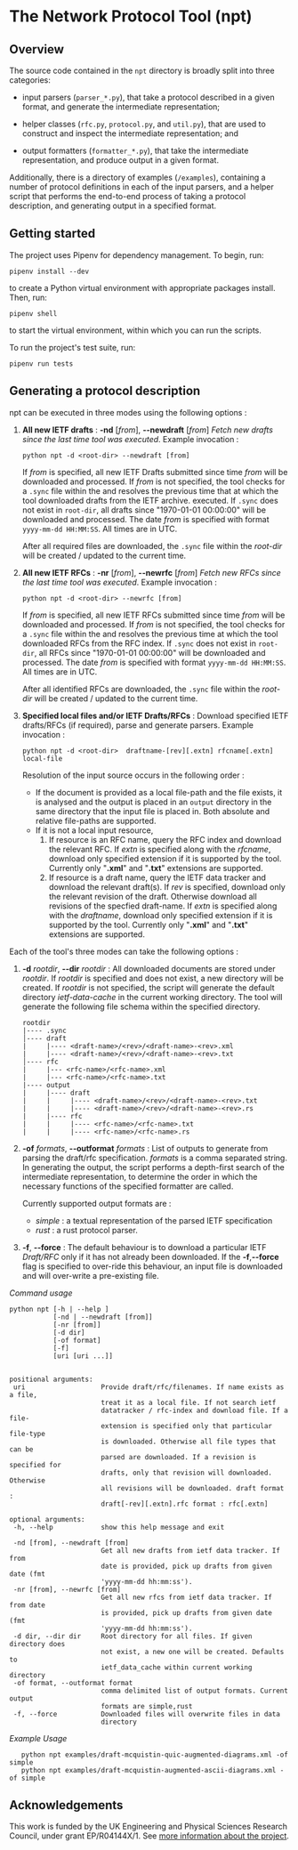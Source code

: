 The Network Protocol Tool (npt)
=================================

Overview
--------

 The source code contained in the `npt` directory is broadly split into three
 categories:

  - input parsers (`parser_*.py`), that take a protocol described in a
    given format, and generate the intermediate representation;

  - helper classes (`rfc.py`, `protocol.py`, and `util.py`), that are used to
    construct and inspect the intermediate representation; and

  - output formatters (`formatter_*.py`), that take the intermediate
    representation, and produce output in a given format.

 Additionally, there is a directory of examples (`/examples`), containing a
 number of protocol definitions in each of the input parsers, and a helper
 script that performs the end-to-end process of
 taking a protocol description, and generating output in a specified format.

 Getting started
 ---------------

 The project uses Pipenv for dependency management. To begin, run:

 ```~~~~~~~~
 pipenv install --dev
 ```

to create a Python virtual environment with appropriate packages install.
Then, run:
 ```~~~~~~~~
 pipenv shell
 ```

to start the virtual environment, within which you can run the scripts.

To run the project's test suite, run:
 ```~~~~~~~~
 pipenv run tests
 ```

 Generating a protocol description
 ---------------------------------

 npt can be executed in three modes using the following options :

 1. **All new IETF drafts** : **-nd** [*from*], **--newdraft** [*from*]
    *Fetch new drafts since the last time tool was executed*.
    Example invocation :
    ```
    python npt -d <root-dir> --newdraft [from]
    ```
    If *from* is specified, all new IETF Drafts submitted since time *from*
    will be downloaded and processed.
    If *from* is not specified, the tool checks for a `.sync` file
    within the *<root-dir>* and resolves the previous time that at which the tool
    downloaded drafts from the IETF archive.
    executed. If `.sync` does not exist in `root-dir`, all drafts since
    "1970-01-01 00:00:00" will be downloaded and processed.
    The date *from*  is specified with format `yyyy-mm-dd HH:MM:SS`.
    All times are in UTC.

    After all required files are downloaded, the `.sync` file
    within the *root-dir* will be created / updated to
    the current time.


2. **All new IETF RFCs** : **-nr** [*from*], **--newrfc** [*from*]
    *Fetch new RFCs since the last time tool was executed*.
    Example invocation :
    ```
    python npt -d <root-dir> --newrfc [from]
    ```
    If *from* is specified, all new IETF RFCs submitted since time *from*
    will be downloaded and processed.
    If *from* is not specified, the tool checks for a `.sync` file
    within the *<root-dir>* and resolves the previous time at which the tool
    downloaded RFCs from the RFC index.
    If `.sync` does not exist in `root-dir`, all RFCs since
    "1970-01-01 00:00:00" will be downloaded and processed.
    The date *from*  is specified with format `yyyy-mm-dd HH:MM:SS`.
    All times are in UTC.

    After all identified RFCs are downloaded, the `.sync` file
    within the *root-dir* will be created / updated to
    the current time.

 2. **Specified local files and/or IETF Drafts/RFCs** :
    Download specified IETF drafts/RFCs (if required), parse and generate parsers.
    Example invocation :

    ```
    python npt -d <root-dir>  draftname-[rev][.extn] rfcname[.extn] local-file
    ```
    Resolution of the input source occurs in the following order :
    * If the document is provided as a local file-path and the file exists,
       it is analysed and the output is placed in an `output` directory in the same
       directory that the input file is placed in.
       Both absolute and relative file-paths are supported.
    * If it is not a local input resource,
      1. If resource is an RFC name, query the RFC index and download the relevant RFC.
         If *extn* is specified along with the *rfcname*, download only specified extension
         if it is supported by the tool. Currently only "**.xml**" and "**.txt**"
         extensions are supported.
      2. If resource is a draft name, query the IETF data tracker and download the relevant draft(s).
         If *rev* is specified, download only the relevant revision of the draft.
         Otherwise download all revisions of the specfied draft-name.
         If *extn* is specified along with the *draftname*, download only specified extension
         if it is supported by the tool. Currently only "**.xml**" and "**.txt**"
         extensions are supported.


 Each of the tool's three modes can take the following options :
 1. **-d** *rootdir*, **--dir** *rootdir*  :
    All downloaded documents are stored under *rootdir*.
    If *rootdir* is specified and does not exist, a new directory will be created.
    If *rootdir* is not specified, the script will generate
    the default directory *ietf-data-cache* in the current working directory.
    The tool will generate the following file schema within the specified directory.

    ```
    rootdir
    |---- .sync
    │---- draft
    |     |---- <draft-name>/<rev>/<draft-name>-<rev>.xml
    |     |---- <draft-name>/<rev>/<draft-name>-<rev>.txt
    │---- rfc
    |     |--- <rfc-name>/<rfc-name>.xml
    |     |--- <rfc-name>/<rfc-name>.txt
    |---- output
    |     |---- draft
    |     |     |---- <draft-name>/<rev>/<draft-name>-<rev>.txt
    |     |     |---- <draft-name>/<rev>/<draft-name>-<rev>.rs
    |     |---- rfc
    |     |     |---- <rfc-name>/<rfc-name>.txt
    |     |     |---- <rfc-name>/<rfc-name>.rs
    ```

 2. **-of** *formats*, **--outformat** *formats* :
    List of outputs to generate from parsing the draft/rfc specification.
    *formats* is a comma separated string.
    In generating the output, the script performs a depth-first search of the
    intermediate representation, to determine the order in which the necessary
    functions of the specified formatter are called.

    Currently supported output formats are :
    - *simple*  : a textual representation of the parsed IETF specification
    - *rust* : a rust protocol parser.


 3. **-f**, **--force** :
    The default behaviour is to download a particular IETF *Draft/RFC* only
    if it has not already been downloaded.
    If the **-f**,**--force** flag is specified to over-ride this
    behaviour, an input file is downloaded and will over-write a pre-existing file.


 *Command usage*




 ```
 python npt [-h | --help ]
            [-nd | --newdraft [from]]
            [-nr [from]]
            [-d dir]
            [-of format]
            [-f]
            [uri [uri ...]]


 positional arguments:
  uri                   Provide draft/rfc/filenames. If name exists as a file,
                        treat it as a local file. If not search ietf
                        datatracker / rfc-index and download file. If a file-
                        extension is specified only that particular file-type
                        is downloaded. Otherwise all file types that can be
                        parsed are downloaded. If a revision is specified for
                        drafts, only that revision will downloaded. Otherwise
                        all revisions will be downloaded. draft format :
                        draft[-rev][.extn].rfc format : rfc[.extn]

optional arguments:
  -h, --help            show this help message and exit

  -nd [from], --newdraft [from]
                        Get all new drafts from ietf data tracker. If from
                        date is provided, pick up drafts from given date (fmt
                        'yyyy-mm-dd hh:mm:ss').
  -nr [from], --newrfc [from]
                        Get all new rfcs from ietf data tracker. If from date
                        is provided, pick up drafts from given date (fmt
                        'yyyy-mm-dd hh:mm:ss').
  -d dir, --dir dir     Root directory for all files. If given directory does
                        not exist, a new one will be created. Defaults to
                        ietf_data_cache within current working directory
  -of format, --outformat format
                        comma delimited list of output formats. Current output
                        formats are simple,rust
  -f, --force           Downloaded files will overwrite files in data
                        directory

 ```

*Example Usage*
```
   python npt examples/draft-mcquistin-quic-augmented-diagrams.xml -of simple
   python npt examples/draft-mcquistin-augmented-ascii-diagrams.xml -of simple
```

## Acknowledgements

This work is funded by the UK Engineering and Physical Sciences Research
Council, under grant EP/R04144X/1. See [more information about the project](https://github.com/glasgow-ipl/ips-protodesc-code/blob/master/FUNDING.md).
